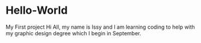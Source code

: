 # Hello-World
My First project
Hi All, my name is Issy and I am learning coding to help with my graphic design degree which I begin in September.
